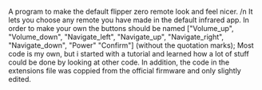 A program to make the default flipper zero remote look and feel nicer.
/n It lets you choose any remote you have made in the default infrared app.
In order to make your own the buttons should be named
["Volume_up",
"Volume_down",
"Navigate_left",
"Navigate_up",
"Navigate_right",
"Navigate_down",
"Power"
"Confirm"] (without the quotation marks);
Most code is my own, but i started with a tutorial and learned how a lot of stuff could be done by looking at other code.
 In addition, the code in the extensions file was coppied from the official firmware and only slightly edited.